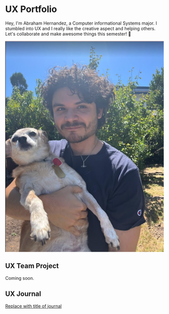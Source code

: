 # UX Portfolio
 
Hey, I'm Abraham Hernandez, a Computer informational Systems major. I stumbled into UX and I really like the creative aspect and helping others. Let's collaborate and make awesome things this semester! 🚀

![Me](assets/abe%20with%20dog.jpg)
## UX Team Project

Coming soon.

## UX Journal

[Replace with title of journal](j01/)
